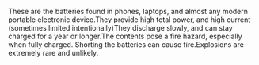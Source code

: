These are the batteries found in phones, laptops, and almost any modern portable electronic device.They provide high total power, and high current (sometimes limited intentionally)They discharge slowly, and can stay charged for a year or longer.The contents pose a fire hazard, especially when fully charged. Shorting the batteries can cause fire.Explosions are extremely rare and unlikely.